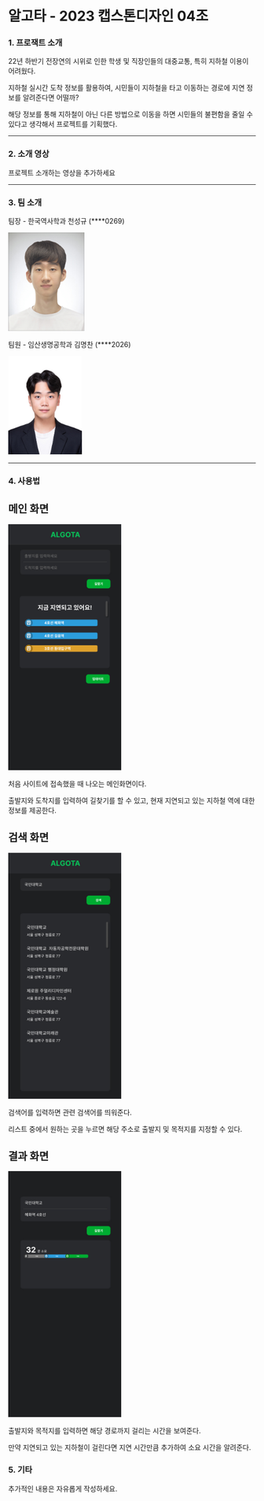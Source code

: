 # 알고타 - 2023 캡스톤디자인 04조


### 1. 프로잭트 소개

22년 하반기 전장연의 시위로 인한 학생 및 직장인들의 대중교통, 특히 지하철 이용이 어려웠다. 

지하철 실시간 도착 정보를 활용하여, 시민들이 지하철을 타고 이동하는 경로에 지연 정보를 알려준다면 어떨까?

해당 정보를 통해 지하철이 아닌 다른 방법으로 이동을 하면 시민들의 불편함을 줄일 수 있다고 생각해서 프로젝트를 기획했다.

---

### 2. 소개 영상

프로젝트 소개하는 영상을 추가하세요

---

### 3. 팀 소개
팀장 - 한국역사학과 천성규 (****0269)


<img src = "./image/cheon.jpg" height="200">

팀원 - 임산생명공학과 김명찬 (****2026)

<img src = "./image/kim.jpg" height="200">

---

### 4. 사용법

<h2>메인 화면</h2>
<img src = "./image/UI/main.jpg" height="500">

처음 사이트에 접속했을 때 나오는 메인화면이다. 

출발지와 도착지를 입력하여 길찾기를 할 수 있고, 현재 지연되고 있는 지하철 역에 대한 정보를 제공한다.

<h2>검색 화면</h2>
<img src = "./image/UI/search.jpg" height="500">

검색어를 입력하면 관련 검색어를 띄워준다. 

리스트 중에서 원하는 곳을 누르면 해당 주소로 출발지 및 목적지를 지정할 수 있다.

<h2>결과 화면</h2>
<img src = "./image/UI/result.jpg" height="500">

출발지와 목적지를 입력하면 해당 경로까지 걸리는 시간을 보여준다.

만약 지연되고 있는 지하철이 걸린다면 지연 시간만큼 추가하여 소요 시간을 알려준다.

### 5. 기타

추가적인 내용은 자유롭게 작성하세요.

